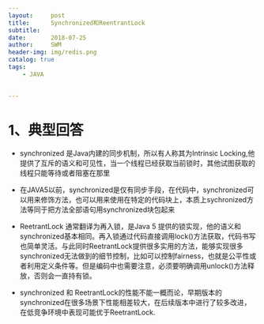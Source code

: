 ```yaml
---
layout:     post
title:      Synchronized和ReentrantLock
subtitle:
date:       2018-07-25
author:     SWM
header-img: img/redis.png
catalog: true
tags:
    - JAVA
    

---
```


# 1、典型回答
* synchronized 是Java内建的同步机制，所以有人称其为Intrinsic Locking,他提供了互斥的语义和可见性，当一个线程已经获取当前锁时，其他试图获取的线程只能等待或者阻塞在那里

* 在JAVA5以前，synchronized是仅有同步手段，在代码中，synchronized可以用来修饰方法，也可以用来使用在特定的代码块上，本质上sychronized方法等同于把方法全部语句用synchronized块包起来

* ReetrantLock 通常翻译为再入锁，是Java 5 提供的锁实现，他的语义和synchronized基本相同。再入锁通过代码直接调用lock()方法获取，代码书写也简单灵活。与此同时ReetrantLock提供很多实用的方法，能够实现很多synchronized无法做到的细节控制，比如可以控制fairness，也就是公平性或者利用定义条件等。但是编码中也需要注意，必须要明确调用unlock()方法释放，否则会一直持有锁。

* synchronized 和 ReetrantLock的性能不能一概而论，早期版本的synchronized在很多场景下性能相差较大，在后续版本中进行了较多改进，在低竞争环境中表现可能优于ReetrantLock.
